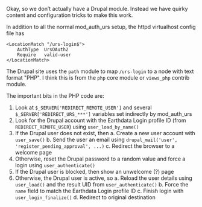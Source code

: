 Okay, so we don’t actually have a Drupal module. Instead we have quirky content and configuration tricks to make this work.

In addition to all the normal mod_auth_urs setup, the httpd virtualhost config file has

```ApacheConf
<LocationMatch "/urs-login$">
    AuthType  UrsOAuth2
    Require   valid-user
</LocationMatch>
```

The Drupal site uses the `path` module to map `/urs-login` to a node with text format "PHP". I think this is from the `php` core module or `views_php` contrib module.

The important bits in the PHP code are:

1.  Look at `$_SERVER['REDIRECT_REMOTE_USER']` and several `$_SERVER['REDIRECT_URS_***']` variables set indirectly by mod_auth_urs
2.  Look for the Drupal account with the Earthdata Login profile ID (from `REDIRECT_REMOTE_USER`) using `user_load_by_name()`
3.  If the Drupal user does not exist, then
    a.  Create a new user account with `user_save()`
    b.  Send the user an email using `drupal_mail('user', 'register_pending_approval', ...)`
    c.  Redirect the browser to a welcome page
4.  Otherwise, reset the Drupal password to a random value and force a login using `user_authenticate()`
5.  If the Drupal user is blocked, then show an unwelcome (?) page
6.  Otherwise, the Drupal user is active, so
    a.  Reload the user details using `user_load()` and the result UID from `user_authenticate()`
    b.  Force the `name` field to match the Earthdata Login profile ID
    c.  Finish login with `user_login_finalize()`
    d.  Redirect to original destination
